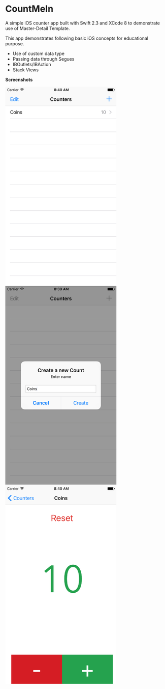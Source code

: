 # CountMeIn
A simple iOS counter app built with Swift 2.3 and XCode 8 to demonstrate use of Master-Detail Template.

This app demonstrates following basic iOS concepts for educational purpose.

- Use of custom data type
- Passing data through Segues
- IBOutlets/IBAction
- Stack Views

**Screenshots**

<img src="https://github.com/cdesai/countmein/blob/Swift2.3/CountMeIn%20Screenshots/CountMeIn%20-%20List%20of%20Counters.png" width="350">
<img src="https://github.com/cdesai/countmein/blob/Swift2.3/CountMeIn%20Screenshots/CountMeIn%20-%20Create%20a%20new%20Counter.png" width="350">
<img src="https://github.com/cdesai/countmein/blob/Swift2.3/CountMeIn%20Screenshots/CountMeIn%20-%20Count%20Screen.png" width="350">
